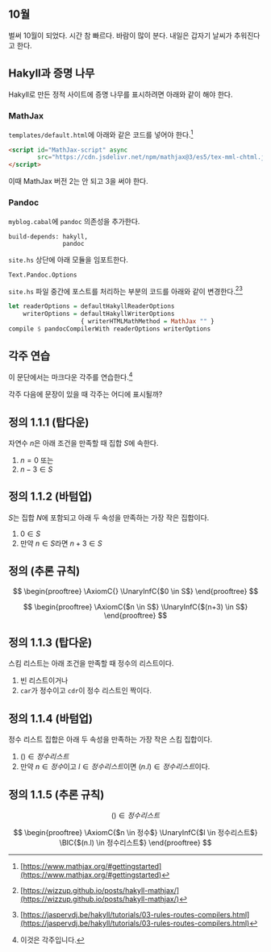## 10월
벌써 10월이 되었다. 시간 참 빠르다. 바람이 많이 분다. 내일은 갑자기 날씨가 추워진다고 한다.

## Hakyll과 증명 나무
Hakyll로 만든 정적 사이트에 증명 나무를 표시하려면 아래와 같이 해야 한다.

### MathJax

`templates/default.html`에 아래와 같은 코드를 넣어야 한다.[^3]

```html
<script id="MathJax-script" async
        src="https://cdn.jsdelivr.net/npm/mathjax@3/es5/tex-mml-chtml.js">
</script>
```

이때 MathJax 버전 2는 안 되고 3을 써야 한다.

### Pandoc

`myblog.cabal`에 `pandoc` 의존성을 추가한다.

```
build-depends: hakyll,
               pandoc
```

`site.hs` 상단에 아래 모듈을 임포트한다.

```
Text.Pandoc.Options
```

`site.hs` 파일 중간에 포스트를 처리하는 부분의 코드를 아래와 같이 변경한다.[^2][^4]

```haskell
let readerOptions = defaultHakyllReaderOptions
    writerOptions = defaultHakyllWriterOptions
                    { writerHTMLMathMethod = MathJax "" }
compile $ pandocCompilerWith readerOptions writerOptions
```

## 각주 연습
이 문단에서는 마크다운 각주를 연습한다.[^1]

[^1]: 이것은 각주입니다.
[^2]: [https://wizzup.github.io/posts/hakyll-mathjax/](https://wizzup.github.io/posts/hakyll-mathjax/)
[^3]: [https://www.mathjax.org/#gettingstarted](https://www.mathjax.org/#gettingstarted)
[^4]: [https://jaspervdj.be/hakyll/tutorials/03-rules-routes-compilers.html](https://jaspervdj.be/hakyll/tutorials/03-rules-routes-compilers.html)

각주 다음에 문장이 있을 때 각주는 어디에 표시될까?

## 정의 1.1.1 (탑다운)

자연수 $n$은 아래 조건을 만족할 때 집합 $S$에 속한다.

1. $n = 0$ 또는  
1. $n - 3 \in S$

## 정의 1.1.2 (바텀업)

$S$는 집합 $N$에 포함되고 아래 두 속성을 만족하는 가장 작은 집합이다.

1. $0 \in S$  
1. 만약 $n \in S$라면 $n + 3 \in S$

## 정의 (추론 규칙)

$$
\begin{prooftree}
\AxiomC{}
\UnaryInfC{$0 \in S$}
\end{prooftree}
$$

$$
\begin{prooftree}
\AxiomC{$n \in S$}
\UnaryInfC{$(n+3) \in S$}
\end{prooftree}
$$

## 정의 1.1.3 (탑다운)

스킴 리스트는 아래 조건을 만족할 때 정수의 리스트이다.

1. 빈 리스트이거나  
1. `car`가 정수이고 `cdr`이 정수 리스트인 짝이다.

## 정의 1.1.4 (바텀업)

정수 리스트 집합은 아래 두 속성을 만족하는 가장 작은 스킴 집합이다.

1. $() \in 정수리스트$  
1. 만약 $n \in 정수$이고 $l \in 정수리스트$이면 $(n . l) \in 정수리스트$이다.

## 정의 1.1.5 (추론 규칙)

$$
() \in 정수리스트
$$

$$
\begin{prooftree}
\AxiomC{$n \in 정수$}
\UnaryInfC{$l \in 정수리스트$}
\BIC{$(n.l) \in 정수리스트$}
\end{prooftree}
$$
